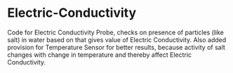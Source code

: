 # Electric-Conductivity
Code for Electric Conductivity Probe, checks on presence of particles (like salt) in water based on that gives value of Electric Conductivity. 
Also added provision for Temperature Sensor for better results, because activity of salt changes with change in temperature and thereby affect 
Electric Conductivity.
